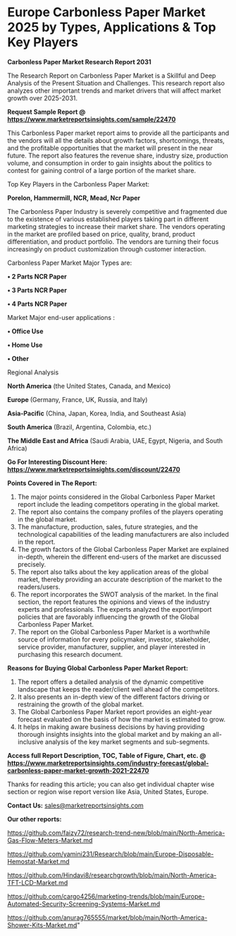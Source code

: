 # Europe Carbonless Paper Market 2025 by Types, Applications & Top Key Players

<strong>Carbonless Paper Market Research Report 2031</strong>

The Research Report on Carbonless Paper Market is a Skillful and Deep Analysis of the Present Situation and Challenges. This research report also analyzes other important trends and market drivers that will affect market growth over 2025-2031.

<strong>Request Sample Report @ <a href=https://www.marketreportsinsights.com/sample/22470>https://www.marketreportsinsights.com/sample/22470</a></strong>

This Carbonless Paper market report aims to provide all the participants and the vendors will all the details about growth factors, shortcomings, threats, and the profitable opportunities that the market will present in the near future. The report also features the revenue share, industry size, production volume, and consumption in order to gain insights about the politics to contest for gaining control of a large portion of the market share.

Top Key Players in the Carbonless Paper Market:

<strong>Porelon, Hammermill, NCR, Mead, Ncr Paper</strong>

The Carbonless Paper Industry is severely competitive and fragmented due to the existence of various established players taking part in different marketing strategies to increase their market share. The vendors operating in the market are profiled based on price, quality, brand, product differentiation, and product portfolio. The vendors are turning their focus increasingly on product customization through customer interaction.

Carbonless Paper Market Major Types are:

<strong>• 2 Parts NCR Paper

• 3 Parts NCR Paper

• 4 Parts NCR Paper</strong>

Market Major end-user applications :

<strong>• Office Use

• Home Use

• Other</strong>

Regional Analysis

</u><strong><b>North America</b></strong> (the United States, Canada, and Mexico)

<strong><b>Europe </b></strong>(Germany, France, UK, Russia, and Italy)

<strong><b>Asia-Pacific</b></strong> (China, Japan, Korea, India, and Southeast Asia)

<strong><b>South America</b></strong> (Brazil, Argentina, Colombia, etc.)

<strong><b>The Middle East and Africa</b></strong> (Saudi Arabia, UAE, Egypt, Nigeria, and South Africa)

<strong>Go For Interesting Discount Here: <a href=https://www.marketreportsinsights.com/discount/22470>https://www.marketreportsinsights.com/discount/22470</a></strong>

<strong>Points Covered in The Report:</strong>
<ol>
  <li>The major points considered in the Global Carbonless Paper Market report include the leading competitors operating in the global market.</li>
  <li>The report also contains the company profiles of the players operating in the global market.</li>
  <li>The manufacture, production, sales, future strategies, and the technological capabilities of the leading manufacturers are also included in the report.</li>
  <li>The growth factors of the Global Carbonless Paper Market are explained in-depth, wherein the different end-users of the market are discussed precisely.</li>
  <li>The report also talks about the key application areas of the global market, thereby providing an accurate description of the market to the readers/users.</li>
  <li>The report incorporates the SWOT analysis of the market. In the final section, the report features the opinions and views of the industry experts and professionals. The experts analyzed the export/import policies that are favorably influencing the growth of the Global Carbonless Paper Market.</li>
  <li>The report on the Global Carbonless Paper Market is a worthwhile source of information for every policymaker, investor, stakeholder, service provider, manufacturer, supplier, and player interested in purchasing this research document.</li>
</ol>
<strong>Reasons for Buying Global Carbonless Paper Market Report:</strong>

<ol>
  <li>The report offers a detailed analysis of the dynamic competitive landscape that keeps the reader/client well ahead of the competitors.</li>
  <li>It also presents an in-depth view of the different factors driving or restraining the growth of the global market.</li>
  <li>The Global Carbonless Paper Market report provides an eight-year forecast evaluated on the basis of how the market is estimated to grow.</li>
  <li>It helps in making aware business decisions by having providing thorough insights insights into the global market and by making an all-inclusive analysis of the key market segments and sub-segments.</li>
</ol>
<strong>Access full Report Description, TOC, Table of Figure, Chart, etc. @ <a href=https://www.marketreportsinsights.com/industry-forecast/global-carbonless-paper-market-growth-2021-22470>https://www.marketreportsinsights.com/industry-forecast/global-carbonless-paper-market-growth-2021-22470</a></strong>


Thanks for reading this article; you can also get individual chapter wise section or region wise report version like Asia, United States, Europe.

<strong>Contact Us:</strong>
sales@marketreportsinsights.com

<strong>Our other reports:</strong>

<a href=https://github.com/faizy72/research-trend-new/blob/main/North-America-Gas-Flow-Meters-Market.md>https://github.com/faizy72/research-trend-new/blob/main/North-America-Gas-Flow-Meters-Market.md</a>

<a href=https://github.com/yamini231/Research/blob/main/Europe-Disposable-Hemostat-Market.md>https://github.com/yamini231/Research/blob/main/Europe-Disposable-Hemostat-Market.md</a>

<a href=https://github.com/Hindavi8/researchgrowth/blob/main/North-America-TFT-LCD-Market.md>https://github.com/Hindavi8/researchgrowth/blob/main/North-America-TFT-LCD-Market.md</a>

<a href=https://github.com/cargo4256/marketing-trends/blob/main/Europe-Automated-Security-Screening-Systems-Market.md>https://github.com/cargo4256/marketing-trends/blob/main/Europe-Automated-Security-Screening-Systems-Market.md</a>

<a href=https://github.com/anurag765555/market/blob/main/North-America-Shower-Kits-Market.md>https://github.com/anurag765555/market/blob/main/North-America-Shower-Kits-Market.md</a>"
